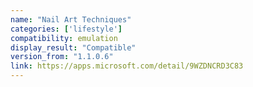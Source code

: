 ```yaml
---
name: "Nail Art Techniques"
categories: ['lifestyle']
compatibility: emulation
display_result: "Compatible"
version_from: "1.1.0.6"
link: https://apps.microsoft.com/detail/9WZDNCRD3C83
---
```

